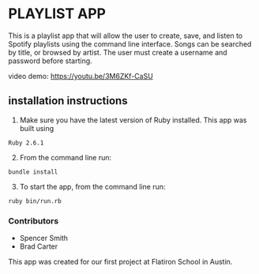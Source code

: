 # PLAYLIST APP

This is a playlist app that will allow the user to create, save, and listen to Spotify playlists using the command line interface. Songs can be searched by title, or browsed by artist. The user must create a username and password before starting.

video demo: https://youtu.be/3M6ZKf-CaSU

## installation instructions

1. Make sure you have the latest version of Ruby installed.  This app was built using 
```
Ruby 2.6.1
```
2. From the command line run:
```
bundle install
```
3. To start the app, from the command line run:
```
ruby bin/run.rb
``` 

### Contributors

  * Spencer Smith
  * Brad Carter

  This app was created for our first project at Flatiron School in Austin.
